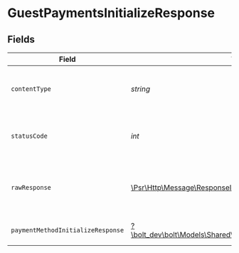 # GuestPaymentsInitializeResponse


## Fields

| Field                                                                                                                   | Type                                                                                                                    | Required                                                                                                                | Description                                                                                                             |
| ----------------------------------------------------------------------------------------------------------------------- | ----------------------------------------------------------------------------------------------------------------------- | ----------------------------------------------------------------------------------------------------------------------- | ----------------------------------------------------------------------------------------------------------------------- |
| `contentType`                                                                                                           | *string*                                                                                                                | :heavy_check_mark:                                                                                                      | HTTP response content type for this operation                                                                           |
| `statusCode`                                                                                                            | *int*                                                                                                                   | :heavy_check_mark:                                                                                                      | HTTP response status code for this operation                                                                            |
| `rawResponse`                                                                                                           | [\Psr\Http\Message\ResponseInterface](https://www.php-fig.org/psr/psr-7/#33-psrhttpmessageresponseinterface)            | :heavy_check_mark:                                                                                                      | Raw HTTP response; suitable for custom response parsing                                                                 |
| `paymentMethodInitializeResponse`                                                                                       | [?\bolt_dev\bolt\Models\Shared\PaymentMethodInitializeResponse](../../Models/Shared/PaymentMethodInitializeResponse.md) | :heavy_minus_sign:                                                                                                      | Payment token retrieved                                                                                                 |